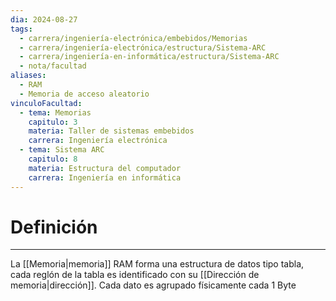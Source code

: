 ```yaml
---
dia: 2024-08-27
tags:
  - carrera/ingeniería-electrónica/embebidos/Memorias
  - carrera/ingeniería-electrónica/estructura/Sistema-ARC
  - carrera/ingeniería-en-informática/estructura/Sistema-ARC
  - nota/facultad
aliases:
  - RAM
  - Memoria de acceso aleatorio
vinculoFacultad:
  - tema: Memorias
    capitulo: 3
    materia: Taller de sistemas embebidos
    carrera: Ingeniería electrónica
  - tema: Sistema ARC
    capitulo: 8
    materia: Estructura del computador
    carrera: Ingeniería en informática
---
```

# Definición
---
La [[Memoria|memoria]] RAM forma una estructura de datos tipo tabla, cada reglón de la tabla es identificado con su [[Dirección de memoria|dirección]]. Cada dato es agrupado físicamente cada $1$ Byte